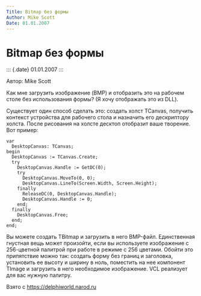 ```yaml
---
Title: Bitmap без формы
Author: Mike Scott
Date: 01.01.2007
---
```



Bitmap без формы
================

::: {.date}
01.01.2007
:::

Автор: Mike Scott

Как мне загрузить изображение (BMP) и отобразить это на рабочем столе
без использования формы? (Я хочу отображать это из DLL).

Существует один способ сделать это: создать холст TCanvas, получить
контекст устройства для рабочего стола и назначить его дескриптору
холста. После рисования на холсте десктоп отобразит ваше творение. Вот
пример:

    var
      DesktopCanvas: TCanvas;
    begin
      DesktopCanvas := TCanvas.Create;
      try
        DesktopCanvas.Handle := GetDC(0);
        try
          DesktopCanvas.MoveTo(0, 0);
          DesktopCanvas.LineTo(Screen.Width, Screen.Height);
        finally
          ReleaseDC(0, DesktopCanvas.Handle);
          DesktopCanvas.Handle := 0;
        end;
      finally
        DesktopCanvas.Free;
      end;
    end;

Вы можете создать TBitmap и загрузить в него BMP-файл. Единственная
гнустная вещь может произойти, если вы используете изображение с
256-цветной палитрой при работе в режиме с 256 цветами. Обойти это
припятствие можно так: создать форму без границ и заголовка, установить
ее высоту и ширину в ноль, поместить на нее компонент TImage и загрузить
в него необходимое изображение. VCL реализует для вас нужную палитру.

Взято с <https://delphiworld.narod.ru>
